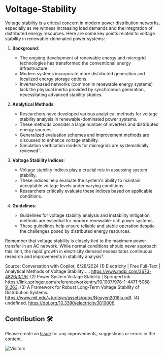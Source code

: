 # Voltage-Stability



Voltage stability is a critical concern in modern power distribution networks, especially as we witness increasing load demands and the integration of distributed energy resources. Here are some key points related to voltage stability in renewable-dominated power systems:

1. **Background**:
   - The ongoing development of renewable energy and microgrid technologies has transformed the conventional energy infrastructure.
   - Modern systems incorporate more distributed generation and localized energy storage options.
   - Inverter-based networks (common in renewable energy systems) lack the physical inertia provided by synchronous generation, necessitating advanced stability studies.

2. **Analytical Methods**:
   - Researchers have developed various analytical methods for voltage stability analysis in renewable-dominated power systems.
   - These methods consider a large number of inverters and distributed energy sources.
   - Generalized evaluation schemes and improvement methods are discussed to enhance voltage stability.
   - Simulation verification models for microgrids are systematically reviewed¹.

3. **Voltage Stability Indices**:
   - Voltage stability indices play a crucial role in assessing system stability.
   - These indices help evaluate the system's ability to maintain acceptable voltage levels under varying conditions.
   - Researchers critically evaluate these indices based on applicable conditions.

4. **Guidelines**:
   - Guidelines for voltage stability analysis and instability mitigation methods are essential for modern renewable-rich power systems.
   - These guidelines help ensure reliable and stable operation despite the challenges posed by distributed energy resources.

Remember that voltage stability is closely tied to the maximum power transfer in an AC network. While normal conditions should never approach this limit, the rapid growth in electricity demand necessitates continuous research and improvements in stability analysis².


Source: Conversation with Copilot, 6/28/2024
(1) Electricity | Free Full-Text | Analytical Methods of Voltage Stability .... https://www.mdpi.com/2673-4826/3/1/6.
(2) Power System Voltage Stability | SpringerLink. https://link.springer.com/referenceworkentry/10.1007/978-1-4471-5058-9_263.
(3) A Framework for Robust Long-Term Voltage Stability of Distribution Systems. https://www.mit.edu/~turitsyn/assets/pubs/Nguyen2018ju.pdf.
(4) undefined. https://doi.org/10.3390/electricity3010006.



## Contribution 🛠️

Please create an [Issue](https://github.com/op1i/Voltage-Stability/issues) for any improvements, suggestions or errors in the content.

![Visitors](https://api.visitorbadge.io/api/visitors?path=https%3A%2F%2Fgithub.com%2Fop1i%2FVoltage-Stability&label=Visitor&countColor=%23263759)

